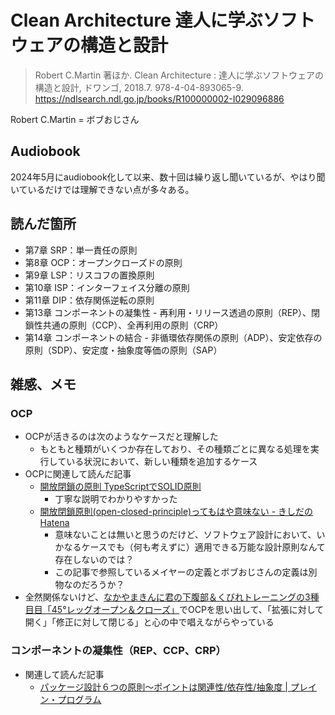 # Clean Architecture 達人に学ぶソフトウェアの構造と設計
> Robert C.Martin 著ほか. Clean Architecture : 達人に学ぶソフトウェアの構造と設計, ドワンゴ, 2018.7. 978-4-04-893065-9. https://ndlsearch.ndl.go.jp/books/R100000002-I029096886

Robert C.Martin = ボブおじさん

## Audiobook
2024年5月にaudiobook化して以来、数十回は繰り返し聞いているが、やはり聞いているだけでは理解できない点が多々ある。

## 読んだ箇所
- 第7章 SRP：単一責任の原則
- 第8章 OCP：オープンクローズドの原則
- 第9章 LSP：リスコフの置換原則
- 第10章 ISP：インターフェイス分離の原則
- 第11章 DIP：依存関係逆転の原則
- 第13章 コンポーネントの凝集性 - 再利用・リリース透過の原則（REP）、閉鎖性共通の原則（CCP）、全再利用の原則（CRP）
- 第14章 コンポーネントの結合 - 非循環依存関係の原則（ADP）、安定依存の原則（SDP）、安定度・抽象度等価の原則（SAP）

## 雑感、メモ
### OCP
- OCPが活きるのは次のようなケースだと理解した
    - もともと種類がいくつか存在しており、その種類ごとに異なる処理を実行している状況において、新しい種類を追加するケース
- OCPに関連して読んだ記事
    - [開放閉鎖の原則 TypeScriptでSOLID原則](https://gntk.dev/post/20210916-learn-solid-principle-ocp/)
        - 丁寧な説明でわかりやすかった
    - [開放閉鎖原則\(open\-closed\-principle\)ってもはや意味ない \- きしだのHatena](https://nowokay.hatenablog.com/entry/2025/02/19/192438)
        - 意味ないことは無いと思うのだけど、ソフトウェア設計において、いかなるケースでも（何も考えずに）適用できる万能な設計原則なんて存在しないのでは？
        - この記事で参照しているメイヤーの定義とボブおじさんの定義は別物なのだろうか？
- 全然関係ないけど、[なかやまきんに君の下腹部＆くびれトレーニングの3種目目「45°レッグオープン＆クローズ」](https://www.youtube.com/watch?v=o5vb430_m38&t=136s)でOCPを思い出して、「拡張に対して開く」「修正に対して閉じる」と心の中で唱えながらやっている

### コンポーネントの凝集性（REP、CCP、CRP）
- 関連して読んだ記事
    - [パッケージ設計６つの原則～ポイントは関連性/依存性/抽象度 \| プレイン・プログラム](https://plainprogram.com/package-principles/)
